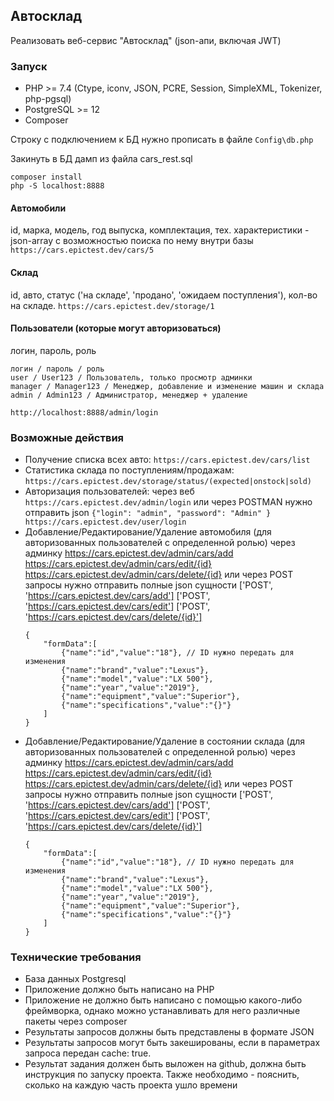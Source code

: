 ## Автосклад

Реализовать веб-сервис "Автосклад" (json-апи, включая JWT)

### Запуск 

- PHP >= 7.4 (Ctype, iconv, JSON, PCRE, Session, SimpleXML, Tokenizer, php-pgsql)
- PostgreSQL >= 12
- Composer

Строку с подключением к БД нужно прописать в файле ```Config\db.php```

Закинуть в БД дамп из файла cars_rest.sql

```
composer install
php -S localhost:8888
```


#### Автомобили

id, марка, модель, год выпуска, комплектация, тех. характеристики - json-array с возможностью поиска по нему внутри базы
```https://cars.epictest.dev/cars/5```

#### Cклад

id, авто, статус ('на складе', 'продано', 'ожидаем поступления'), кол-во на складе.
```https://cars.epictest.dev/storage/1```

#### Пользователи (которые могут авторизоваться)

логин, пароль, роль

```
логин / пароль / роль
user / User123 / Пользователь, только просмотр админки
manager / Manager123 / Менеджер, добавление и изменение машин и склада
admin / Admin123 / Администратор, менеджер + удаление

http://localhost:8888/admin/login
```

### Возможные действия

- Получение списка всех авто: ```https://cars.epictest.dev/cars/list```
- Статистика склада по поступлениям/продажам: ```https://cars.epictest.dev/storage/status/(expected|onstock|sold)```
- Авторизация пользователей: через веб ```https://cars.epictest.dev/admin/login``` или через POSTMAN нужно отправить json ```{"login": "admin", "password": "Admin" } https://cars.epictest.dev/user/login``` 
- Добавление/Редактирование/Удаление автомобиля (для авторизованных пользователей с определенной ролью)
    через админку
    https://cars.epictest.dev/admin/cars/add
    https://cars.epictest.dev/admin/cars/edit/{id}
    https://cars.epictest.dev/admin/cars/delete/{id}
    или через POST запросы нужно отправить полные json сущности
    ['POST', 'https://cars.epictest.dev/cars/add']
    ['POST', 'https://cars.epictest.dev/cars/edit']
    ['POST', 'https://cars.epictest.dev/cars/delete/{id}']
    ```
    {
        "formData":[
            {"name":"id","value":"18"}, // ID нужно передать для изменения 
            {"name":"brand","value":"Lexus"},
            {"name":"model","value":"LX 500"},
            {"name":"year","value":"2019"},
            {"name":"equipment","value":"Superior"},
            {"name":"specifications","value":"{}"}
        ]
    }
    ```
- Добавление/Редактирование/Удаление в состоянии склада (для авторизованных пользователей с определенной ролью)
    через админку
    https://cars.epictest.dev/admin/cars/add
    https://cars.epictest.dev/admin/cars/edit/{id}
    https://cars.epictest.dev/admin/cars/delete/{id}
    или через POST запросы нужно отправить полные json сущности
    ['POST', 'https://cars.epictest.dev/cars/add']
    ['POST', 'https://cars.epictest.dev/cars/edit']
    ['POST', 'https://cars.epictest.dev/cars/delete/{id}']
    ```
    {
        "formData":[
            {"name":"id","value":"18"}, // ID нужно передать для изменения 
            {"name":"brand","value":"Lexus"},
            {"name":"model","value":"LX 500"},
            {"name":"year","value":"2019"},
            {"name":"equipment","value":"Superior"},
            {"name":"specifications","value":"{}"}
        ]
    }
    ```

### Технические требования

- База данных Postgresql
- Приложение должно быть написано на PHP
- Приложение не должно быть написано с помощью какого-либо фреймворка, однако можно устанавливать для него различные пакеты через compоser
- Результаты запросов должны быть представлены в формате JSON
- Результаты запросов могут быть закешированы, если в параметрах запроса передан cache: true.
- Результат задания должен быть выложен на github, должна быть инструкция по запуску проекта. Также необходимо - пояснить, сколько на каждую часть проекта ушло времени
